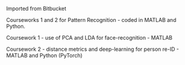 Imported from Bitbucket

Courseworks 1 and 2 for Pattern Recognition - coded in MATLAB and Python. 

Coursework 1 - use of PCA and LDA for face-recognition - MATLAB 

Coursework 2 - distance metrics and deep-learning for person re-ID - MATLAB and Python (PyTorch) 
